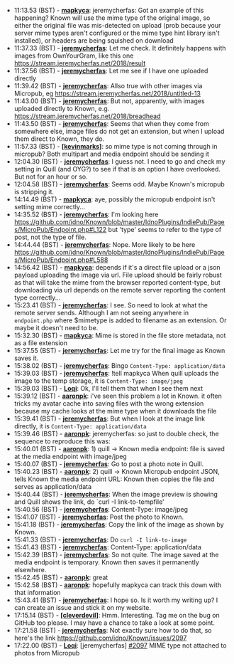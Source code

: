 * <a id="11:13.53">11:13.53 (BST)</a> - __[mapkyca](https://github.com/mapkyca)__: jeremycherfas: Got an example of this happening? Known will use the mime type of the original image, so either the original file was mis-detected on upload (prob because your server mime types aren't configured or the mime type hint library isn't installed), or headers are being squished on download
* <a id="11:37.33">11:37.33 (BST)</a> - __[jeremycherfas](https://github.com/jeremycherfas)__: Let me check. It definitely happens with images from OwnYourGram, like this one https://stream.jeremycherfas.net/2018/result
* <a id="11:37.56">11:37.56 (BST)</a> - __[jeremycherfas](https://github.com/jeremycherfas)__: Let me see if I have one uploaded directly
* <a id="11:39.42">11:39.42 (BST)</a> - __[jeremycherfas](https://github.com/jeremycherfas)__: Allso true with other images via Micropub, eg https://stream.jeremycherfas.net/2018/untitled-13
* <a id="11:43.00">11:43.00 (BST)</a> - __[jeremycherfas](https://github.com/jeremycherfas)__: But not, apparently, with images uploaded directly to Known, e.g. https://stream.jeremycherfas.net/2018/breadhead
* <a id="11:43.50">11:43.50 (BST)</a> - __[jeremycherfas](https://github.com/jeremycherfas)__: Seems that when they come from somewhere else, image files do not get an extension, but when I upload them direct to Known, they do.
* <a id="11:57.33">11:57.33 (BST)</a> - __[[kevinmarks]](https://github.com/[kevinmarks])__: so mime type is not coming through in micropub? Both multipart and media endpoint should be sending it
* <a id="12:04.30">12:04.30 (BST)</a> - __[jeremycherfas](https://github.com/jeremycherfas)__: I guess not. I need to go and check my setting in Quill (and OYG?) to see if that is an option I have overlooked. But not for an hour or so.
* <a id="12:04.58">12:04.58 (BST)</a> - __[jeremycherfas](https://github.com/jeremycherfas)__: Seems odd. Maybe Known's micropub is stripping it.
* <a id="14:14.49">14:14.49 (BST)</a> - __[mapkyca](https://github.com/mapkyca)__: aye, possibly the micropub endpoint isn't setting mime correctly...
* <a id="14:35.52">14:35.52 (BST)</a> - __[jeremycherfas](https://github.com/jeremycherfas)__: I'm looking here https://github.com/idno/Known/blob/master/IdnoPlugins/IndiePub/Pages/MicroPub/Endpoint.php#L122 but 'type' seems to refer to the type of post, not the type of file.
* <a id="14:44.44">14:44.44 (BST)</a> - __[jeremycherfas](https://github.com/jeremycherfas)__: Nope. More likely to be here https://github.com/idno/Known/blob/master/IdnoPlugins/IndiePub/Pages/MicroPub/Endpoint.php#L588
* <a id="14:56.42">14:56.42 (BST)</a> - __[mapkyca](https://github.com/mapkyca)__: depends if it's a direct file upload or a json payload uploading the image via url. File upload should be fairly robust as that will take the mime from the browser reported content-type, but downloading via url depends on the remote server reporting the content type correctly...
* <a id="15:23.41">15:23.41 (BST)</a> - __[jeremycherfas](https://github.com/jeremycherfas)__: I see. So need to look at what the remote server sends. Although I am not seeing anywhere in `endpoint.php` where $mimetype is added to filename as an extension. Or maybe it doesn't need to be.
* <a id="15:32.30">15:32.30 (BST)</a> - __[mapkyca](https://github.com/mapkyca)__: Mime is stored in the file store metadata, not as a file extension
* <a id="15:37.55">15:37.55 (BST)</a> - __[jeremycherfas](https://github.com/jeremycherfas)__: Let me try for the final image as Known saves it.
* <a id="15:38.02">15:38.02 (BST)</a> - __[jeremycherfas](https://github.com/jeremycherfas)__: Bingo `Content-Type: application/data`
* <a id="15:39.03">15:39.03 (BST)</a> - __[jeremycherfas](https://github.com/jeremycherfas)__: !tell mapkyca When quill uploads the image to the temp storage, it is `Content-Type: image/jpeg`
* <a id="15:39.03">15:39.03 (BST)</a> - __[Loqi](https://github.com/Loqi)__: Ok, I'll tell them that when I see them next
* <a id="15:39.12">15:39.12 (BST)</a> - __[aaronpk](https://github.com/aaronpk)__: i've seen this problem a lot in Known. it often tricks my avatar cache into saving files with the wrong extension because my cache looks at the mime type when it downloads the file
* <a id="15:39.41">15:39.41 (BST)</a> - __[jeremycherfas](https://github.com/jeremycherfas)__: But when I look at the image link directly, it is `Content-Type: application/data`
* <a id="15:39.46">15:39.46 (BST)</a> - __[aaronpk](https://github.com/aaronpk)__: jeremycherfas: so just to double check, the sequence to reproduce this was:
* <a id="15:40.01">15:40.01 (BST)</a> - __[aaronpk](https://github.com/aaronpk)__: 1) quill -> Known media endpoint: file is saved at the media endpoint with image/jpeg
* <a id="15:40.07">15:40.07 (BST)</a> - __[jeremycherfas](https://github.com/jeremycherfas)__: Go to post a photo note in Quill.
* <a id="15:40.23">15:40.23 (BST)</a> - __[aaronpk](https://github.com/aaronpk)__: 2) quill -> Known Micropub endpoint JSON, tells Known the media endpoint URL: Known then copies the file and serves as application/data
* <a id="15:40.44">15:40.44 (BST)</a> - __[jeremycherfas](https://github.com/jeremycherfas)__: When the image preview is showing and Quill shows the link, do `curl -I link-to-tempfile'
* <a id="15:40.56">15:40.56 (BST)</a> - __[jeremycherfas](https://github.com/jeremycherfas)__: Content-Type: image/jpeg
* <a id="15:41.07">15:41.07 (BST)</a> - __[jeremycherfas](https://github.com/jeremycherfas)__: Post the photo to Known.
* <a id="15:41.18">15:41.18 (BST)</a> - __[jeremycherfas](https://github.com/jeremycherfas)__: Copy the link of the image as shown by Known.
* <a id="15:41.33">15:41.33 (BST)</a> - __[jeremycherfas](https://github.com/jeremycherfas)__: Do `curl -I link-to-image`
* <a id="15:41.43">15:41.43 (BST)</a> - __[jeremycherfas](https://github.com/jeremycherfas)__: Content-Type: application/data
* <a id="15:42.39">15:42.39 (BST)</a> - __[jeremycherfas](https://github.com/jeremycherfas)__: So not quite. The image saved at the media endpoint is temporary. Known then saves it permanently elsewhere.
* <a id="15:42.45">15:42.45 (BST)</a> - __[aaronpk](https://github.com/aaronpk)__: great
* <a id="15:42.58">15:42.58 (BST)</a> - __[aaronpk](https://github.com/aaronpk)__: hopefully mapkyca can track this down with that information
* <a id="15:43.41">15:43.41 (BST)</a> - __[jeremycherfas](https://github.com/jeremycherfas)__: I hope so. Is it worth my writing up? I can create an issue and stick it on my website.
* <a id="17:15.14">17:15.14 (BST)</a> - __[[cleverdevil]](https://github.com/[cleverdevil])__: Hmm. Interesting. Tag me on the bug on GitHub too please. I may have a chance to take a look at some point.
* <a id="17:21.58">17:21.58 (BST)</a> - __[jeremycherfas](https://github.com/jeremycherfas)__: Not exactly sure how to do that, so here's the link https://github.com/idno/Known/issues/2097
* <a id="17:22.00">17:22.00 (BST)</a> - __[Loqi](https://github.com/Loqi)__: [jeremycherfas] <a href="https://github.com/idno/Known/issues/2097">#2097</a> MIME type not attached to photos from Micropub
